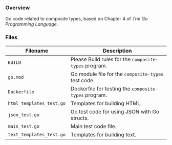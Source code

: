 ### Overview

Go code related to composite types, based on Chapter 4 of *The Go Programming Language*.

### Files

| Filename                 | Description                                           |
|--------------------------|-------------------------------------------------------|
| `BUILD`                  | Please Build rules for the `composite-types` program. |
| `go.mod`                 | Go module file for the `composite-types` test code.   |
| `Dockerfile`             | Dockerfile for testing the `composite-types` program. |
| `html_templates_test.go` | Templates for building HTML.                          |
| `json_test.go`           | Go test code for using JSON with Go structs.          |
| `main_test.go`           | Main test code file.                                  |
| `text_templates_test.go` | Templates for building text.                          |